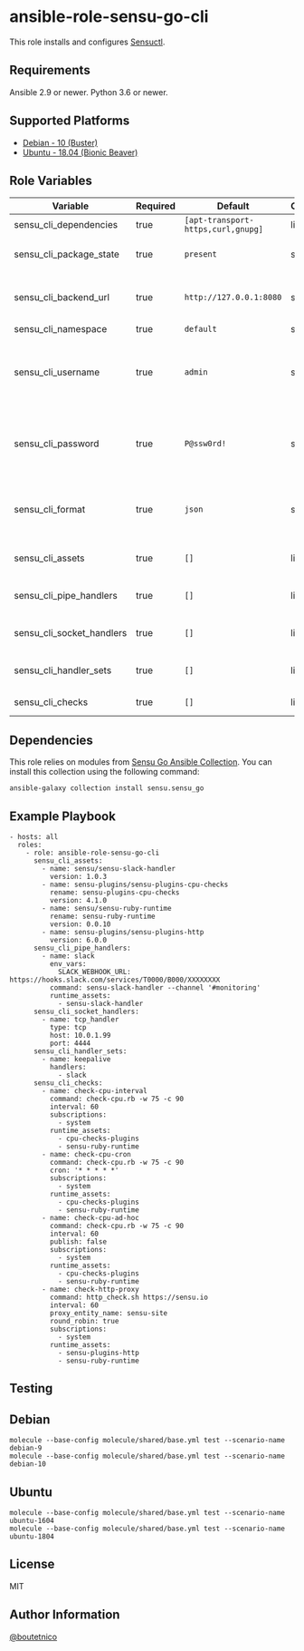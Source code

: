 ansible-role-sensu-go-cli
=========================

This role installs and configures [Sensuctl](https://docs.sensu.io/sensu-go/latest/sensuctl/reference/).

Requirements
------------

Ansible 2.9 or newer.
Python 3.6 or newer.

Supported Platforms
-------------------

- [Debian - 10 (Buster)](https://wiki.debian.org/DebianBuster)
- [Ubuntu - 18.04 (Bionic Beaver)](http://releases.ubuntu.com/18.04/)

Role Variables
--------------

| Variable                     | Required | Default                           | Choices   | Comments                                      |
|------------------------------|----------|-----------------------------------|-----------|-----------------------------------------------|
| sensu_cli_dependencies       | true     | `[apt-transport-https,curl,gnupg]`| list      |                                               |
| sensu_cli_package_state      | true     | `present`                         | string    | Use  `latest` to upgrade.                     |
| sensu_cli_backend_url        | true     | `http://127.0.0.1:8080`           | string    | Url to sensu backend API.                     |
| sensu_cli_namespace          | true     | `default`                         | string    |                                               |
| sensu_cli_username           | true     | `admin`                           | string    | Should match username set in sensu backend.   |
| sensu_cli_password           | true     | `P@ssw0rd!`                       | string    | Should match password set in sensu backend.   |
| sensu_cli_format             | true     | `json`                            | string    | One of: tabular, wrapped-json, yaml, json.    |
| sensu_cli_assets             | true     | `[]`                              | list      | Assets to install from Bonsai.                |
| sensu_cli_pipe_handlers      | true     | `[]`                              | list      | Configure pipe handlers.                      |
| sensu_cli_socket_handlers    | true     | `[]`                              | list      | Configure socket handlers.                    |
| sensu_cli_handler_sets       | true     | `[]`                              | list      | Configure handler sets.                       |
| sensu_cli_checks             | true     | `[]`                              | list      | Configure checks.                             |

Dependencies
------------

This role relies on modules from [Sensu Go Ansible Collection](https://sensu.github.io/sensu-go-ansible/installation.html). You can install this collection using the following command:

    ansible-galaxy collection install sensu.sensu_go

Example Playbook
----------------

    - hosts: all
      roles:
        - role: ansible-role-sensu-go-cli
          sensu_cli_assets:
            - name: sensu/sensu-slack-handler
              version: 1.0.3
            - name: sensu-plugins/sensu-plugins-cpu-checks
              rename: sensu-plugins-cpu-checks
              version: 4.1.0
            - name: sensu/sensu-ruby-runtime
              rename: sensu-ruby-runtime
              version: 0.0.10
            - name: sensu-plugins/sensu-plugins-http
              version: 6.0.0
          sensu_cli_pipe_handlers:
            - name: slack
              env_vars:
                SLACK_WEBHOOK_URL: https://hooks.slack.com/services/T0000/B000/XXXXXXXX
              command: sensu-slack-handler --channel '#monitoring'
              runtime_assets:
                - sensu-slack-handler
          sensu_cli_socket_handlers:
            - name: tcp_handler
              type: tcp
              host: 10.0.1.99
              port: 4444
          sensu_cli_handler_sets:
            - name: keepalive
              handlers:
                - slack
          sensu_cli_checks:
            - name: check-cpu-interval
              command: check-cpu.rb -w 75 -c 90
              interval: 60
              subscriptions:
                - system
              runtime_assets:
                - cpu-checks-plugins
                - sensu-ruby-runtime
            - name: check-cpu-cron
              command: check-cpu.rb -w 75 -c 90
              cron: '* * * * *'
              subscriptions:
                - system
              runtime_assets:
                - cpu-checks-plugins
                - sensu-ruby-runtime
            - name: check-cpu-ad-hoc
              command: check-cpu.rb -w 75 -c 90
              interval: 60
              publish: false
              subscriptions:
                - system
              runtime_assets:
                - cpu-checks-plugins
                - sensu-ruby-runtime
            - name: check-http-proxy
              command: http_check.sh https://sensu.io
              interval: 60
              proxy_entity_name: sensu-site
              round_robin: true
              subscriptions:
                - system
              runtime_assets:
                - sensu-plugins-http
                - sensu-ruby-runtime


Testing
-------

## Debian

    molecule --base-config molecule/shared/base.yml test --scenario-name debian-9
    molecule --base-config molecule/shared/base.yml test --scenario-name debian-10

## Ubuntu

    molecule --base-config molecule/shared/base.yml test --scenario-name ubuntu-1604
    molecule --base-config molecule/shared/base.yml test --scenario-name ubuntu-1804

License
-------

MIT

Author Information
------------------

[@boutetnico](https://github.com/boutetnico)
